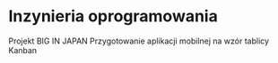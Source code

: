 # Inzynieria oprogramowania

Projekt BIG IN JAPAN
Przygotowanie aplikacji mobilnej na wzór tablicy Kanban
